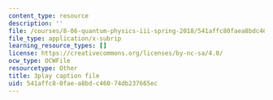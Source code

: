```yaml
---
content_type: resource
description: ''
file: /courses/8-06-quantum-physics-iii-spring-2018/541affc80faea8bdc46074db237665ec_GZzrMyY01tE.srt
file_type: application/x-subrip
learning_resource_types: []
license: https://creativecommons.org/licenses/by-nc-sa/4.0/
ocw_type: OCWFile
resourcetype: Other
title: 3play caption file
uid: 541affc8-0fae-a8bd-c460-74db237665ec
---
```

